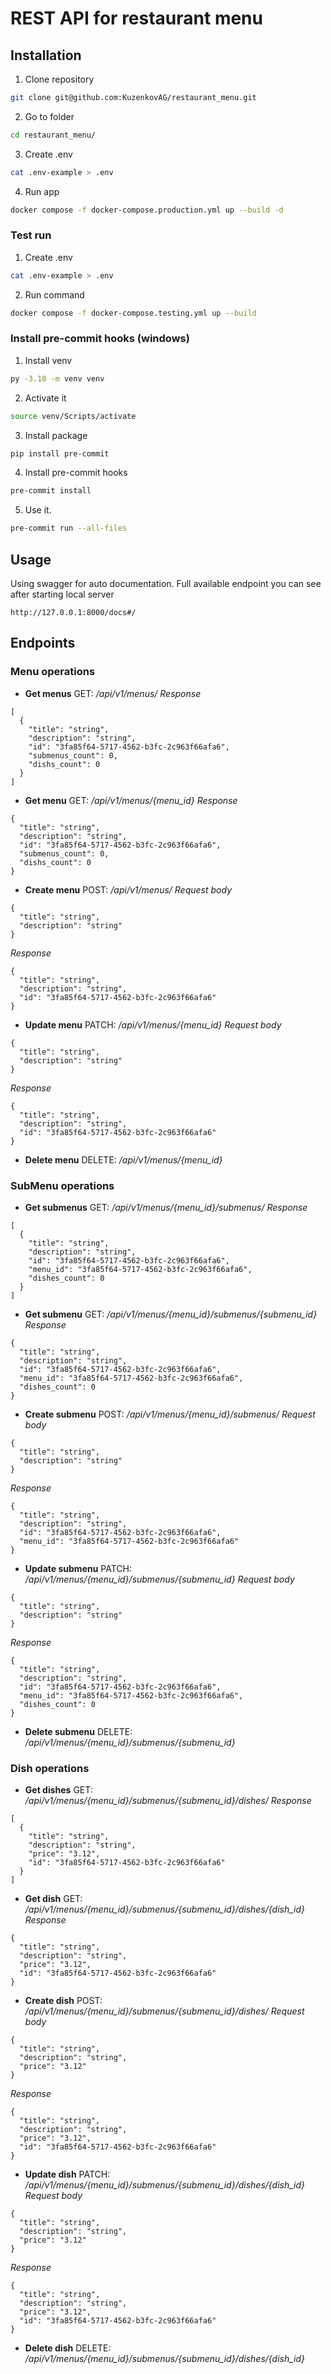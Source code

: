 # REST API for restaurant menu


## Installation

1. Clone repository
```sh
git clone git@github.com:KuzenkovAG/restaurant_menu.git
```
2. Go to folder
```sh
cd restaurant_menu/
```
3. Create .env
```sh
cat .env-example > .env
```
4. Run app
```sh
docker compose -f docker-compose.production.yml up --build -d
```
### Test run
1. Create .env
```sh
cat .env-example > .env
```
2. Run command
```sh
docker compose -f docker-compose.testing.yml up --build
```

### Install pre-commit hooks (windows)
1. Install venv
```sh
py -3.10 -m venv venv
```
2. Activate it
```sh
source venv/Scripts/activate
```
3. Install package
```sh
pip install pre-commit
```
4. Install pre-commit hooks
```sh
pre-commit install
```
5. Use it.
```sh
pre-commit run --all-files
```

## Usage

Using swagger for auto documentation.
Full available endpoint you can see after starting local server
```url
http://127.0.0.1:8000/docs#/
```

## Endpoints
### Menu operations
- **Get menus**
GET: */api/v1/menus/*
*Response*
```
[
  {
    "title": "string",
    "description": "string",
    "id": "3fa85f64-5717-4562-b3fc-2c963f66afa6",
    "submenus_count": 0,
    "dishs_count": 0
  }
]
```
 - **Get menu**
GET: */api/v1/menus/{menu_id}*
*Response*
```
{
  "title": "string",
  "description": "string",
  "id": "3fa85f64-5717-4562-b3fc-2c963f66afa6",
  "submenus_count": 0,
  "dishs_count": 0
}
```
 - **Create menu**
POST: */api/v1/menus/*
*Request body*
```
{
  "title": "string",
  "description": "string"
}
```
*Response*
```
{
  "title": "string",
  "description": "string",
  "id": "3fa85f64-5717-4562-b3fc-2c963f66afa6"
}
```
 - **Update menu**
PATCH: */api/v1/menus/{menu_id}*
*Request body*
```
{
  "title": "string",
  "description": "string"
}
```
*Response*
```
{
  "title": "string",
  "description": "string",
  "id": "3fa85f64-5717-4562-b3fc-2c963f66afa6"
}
```
 - **Delete menu**
DELETE: */api/v1/menus/{menu_id}*

### SubMenu operations
- **Get submenus**
GET: */api/v1/menus/{menu_id}/submenus/*
*Response*
```
[
  {
    "title": "string",
    "description": "string",
    "id": "3fa85f64-5717-4562-b3fc-2c963f66afa6",
    "menu_id": "3fa85f64-5717-4562-b3fc-2c963f66afa6",
    "dishes_count": 0
  }
]
```
- **Get submenu**
GET: */api/v1/menus/{menu_id}/submenus/{submenu_id}*
*Response*
```
{
  "title": "string",
  "description": "string",
  "id": "3fa85f64-5717-4562-b3fc-2c963f66afa6",
  "menu_id": "3fa85f64-5717-4562-b3fc-2c963f66afa6",
  "dishes_count": 0
}
```
- **Create submenu**
POST: */api/v1/menus/{menu_id}/submenus/*
*Request body*
```
{
  "title": "string",
  "description": "string"
}
```
*Response*
```
{
  "title": "string",
  "description": "string",
  "id": "3fa85f64-5717-4562-b3fc-2c963f66afa6",
  "menu_id": "3fa85f64-5717-4562-b3fc-2c963f66afa6"
}
```
- **Update submenu**
PATCH: */api/v1/menus/{menu_id}/submenus/{submenu_id}*
*Request body*
```
{
  "title": "string",
  "description": "string"
}
```
*Response*
```
{
  "title": "string",
  "description": "string",
  "id": "3fa85f64-5717-4562-b3fc-2c963f66afa6",
  "menu_id": "3fa85f64-5717-4562-b3fc-2c963f66afa6",
  "dishes_count": 0
}
```
- **Delete submenu**
DELETE: */api/v1/menus/{menu_id}/submenus/{submenu_id}*

### Dish operations
- **Get dishes**
GET: */api/v1/menus/{menu_id}/submenus/{submenu_id}/dishes/*
*Response*
```
[
  {
    "title": "string",
    "description": "string",
    "price": "3.12",
    "id": "3fa85f64-5717-4562-b3fc-2c963f66afa6"
  }
]
```
- **Get dish**
GET: */api/v1/menus/{menu_id}/submenus/{submenu_id}/dishes/{dish_id}*
*Response*
```
{
  "title": "string",
  "description": "string",
  "price": "3.12",
  "id": "3fa85f64-5717-4562-b3fc-2c963f66afa6"
}
```
- **Create dish**
POST: */api/v1/menus/{menu_id}/submenus/{submenu_id}/dishes/*
*Request body*
```
{
  "title": "string",
  "description": "string",
  "price": "3.12"
}
```
*Response*
```
{
  "title": "string",
  "description": "string",
  "price": "3.12",
  "id": "3fa85f64-5717-4562-b3fc-2c963f66afa6"
}
```
- **Update dish**
PATCH: */api/v1/menus/{menu_id}/submenus/{submenu_id}/dishes/{dish_id}*
*Request body*
```
{
  "title": "string",
  "description": "string",
  "price": "3.12"
}
```
*Response*
```
{
  "title": "string",
  "description": "string",
  "price": "3.12",
  "id": "3fa85f64-5717-4562-b3fc-2c963f66afa6"
}
```
- **Delete dish**
DELETE: */api/v1/menus/{menu_id}/submenus/{submenu_id}/dishes/{dish_id}*
